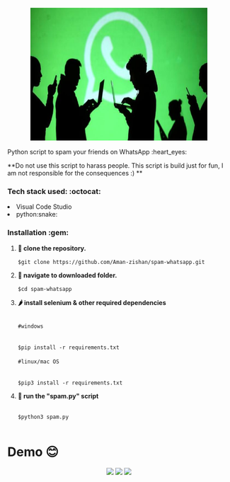 <p align="center">
 <img height="300px" width="400px" src="WhatsApp_1_3.jpeg" />
 </p>
Python script to spam your friends on WhatsApp :heart_eyes:

**Do not use this script to harass people. This script is build just for fun, I am not responsible for the consequences :) **

 <h3> Tech stack used: :octocat: </h3>

<li>Visual Code Studio</li>
<li>python:snake:</li>



<h3>Installation :gem: </h3>

1. **:round_pushpin: clone the repository.**

   ```shell
   $git clone https://github.com/Aman-zishan/spam-whatsapp.git

   ```
2. **:checkered_flag: navigate to downloaded folder.**

   ```shell
   $cd spam-whatsapp

   ```

3. **:hot_pepper: install selenium & other required dependencies**
    ```shell
    
    #windows
    

   $pip install -r requirements.txt
   
   #linux/mac OS
   
  
   $pip3 install -r requirements.txt

   ```
6. **:dart: run the "spam.py" script**
    ```shell
    
   $python3 spam.py
  
   ```
 # Demo :blush:
   <p align="center">
 <img src="demo.png" />
 <img src="demo2.png" />
 <img src="demo3.png" />
 </p>

